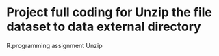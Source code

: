 # Project full coding for Unzip the file dataset to data external directory
 R.programming assignment Unzip
 # 
